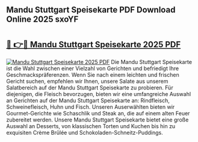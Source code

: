 ## Mandu Stuttgart Speisekarte PDF Download Online 2025 sxoYF

# <h2><a href="http://gc7lyro.nevu.top/?p=Mandu+Stuttgart+Speisekarte">🔗 👉🔴 Mandu Stuttgart Speisekarte 2025 PDF</a></h2>

[![Mandu Stuttgart Speisekarte 2025 PDF](https://i.imgur.com/dBaPXMq.png)](http://gc7lyro.nevu.top/?p=Mandu+Stuttgart+Speisekarte)
Die Mandu Stuttgart Speisekarte ist die Wahl zwischen einer Vielzahl von Gerichten und befriedigt Ihre Geschmackspräferenzen. Wenn Sie nach einem leichten und frischen Gericht suchen, empfehlen wir Ihnen, unsere Salate aus unserem Salatbereich auf der Mandu Stuttgart Speisekarte zu probieren. Für diejenigen, die Fleisch bevorzugen, bieten wir eine umfangreiche Auswahl an Gerichten auf der Mandu Stuttgart Speisekarte an: Rindfleisch, Schweinefleisch, Huhn und Fisch. Unseren Auserwählten bieten wir Gourmet-Gerichte wie Schaschlik und Steak an, die auf einem alten Feuer zubereitet werden. Unsere Mandu Stuttgart Speisekarte bietet eine große Auswahl an Desserts, von klassischen Torten und Kuchen bis hin zu exquisiten Crème Brûlée und Schokoladen-Schneitz-Puddings.
